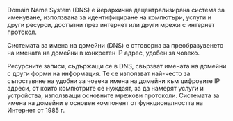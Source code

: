 Domain Name System (DNS) е йерархична децентрализирана система за именуване, използвана за идентифициране на компютъри, услуги и други ресурси, достъпни през интернет или други мрежи с интернет протокол. 

Системата за имена на домейни (DNS) е отговорна за преобразувенето на имената на домейни в конкретен IP адрес, удобен за човеко.

Ресурсните записи, съдържащи се в DNS, свързват имената на домейни с други форми на информация. Те се използват най-често за съпоставяне на удобни за човека имена на домейни към цифровите IP адреси, от които компютрите се нуждаят, за да намерят услуги и устройства, използващи основните мрежови протоколи. Системата за имена на домейни е основен компонент от функционалността на Интернет от 1985 г.

